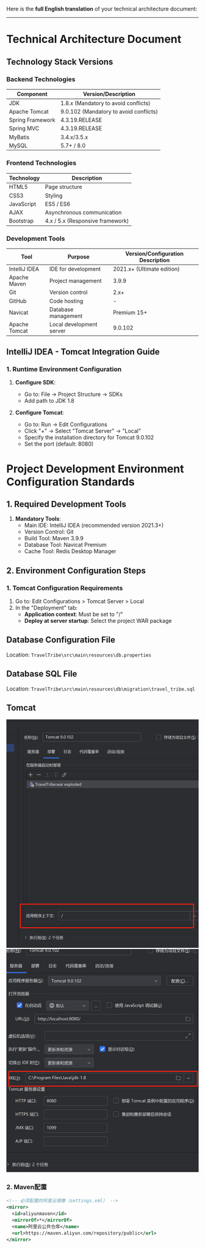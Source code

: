 Here is the **full English translation** of your technical architecture document:

---

# Technical Architecture Document

## Technology Stack Versions

### Backend Technologies
| Component           | Version/Description                  |
|---------------------|--------------------------------------|
| JDK                 | 1.8.x (Mandatory to avoid conflicts) |
| Apache Tomcat       | 9.0.102 (Mandatory to avoid conflicts) |
| Spring Framework    | 4.3.19.RELEASE                       |
| Spring MVC          | 4.3.19.RELEASE                       |
| MyBatis             | 3.4.x/3.5.x                          |
| MySQL               | 5.7+ / 8.0                           |

### Frontend Technologies
| Technology          | Description                          |
|---------------------|--------------------------------------|
| HTML5               | Page structure                       |
| CSS3                | Styling                              |
| JavaScript          | ES5 / ES6                            |
| AJAX                | Asynchronous communication           |
| Bootstrap           | 4.x / 5.x (Responsive framework)     |

### Development Tools
| Tool                | Purpose                              | Version/Configuration Description   |
|---------------------|--------------------------------------|-------------------------------------|
| IntelliJ IDEA       | IDE for development                  | 2021.x+ (Ultimate edition)          |
| Apache Maven        | Project management                   | 3.9.9                               |
| Git                 | Version control                      | 2.x+                                |
| GitHub              | Code hosting                         | -                                   |
| Navicat             | Database management                  | Premium 15+                         |
| Apache Tomcat       | Local development server             | 9.0.102                             |

## IntelliJ IDEA - Tomcat Integration Guide

### 1. Runtime Environment Configuration
1. **Configure SDK**:
   - Go to: File → Project Structure → SDKs
   - Add path to JDK 1.8

2. **Configure Tomcat**:
   - Go to: Run → Edit Configurations
   - Click "+" → Select "Tomcat Server" → "Local"
   - Specify the installation directory for Tomcat 9.0.102
   - Set the port (default: 8080)

# Project Development Environment Configuration Standards

## 1. Required Development Tools
1. **Mandatory Tools**:
   - Main IDE: IntelliJ IDEA (recommended version 2021.3+)
   - Version Control: Git
   - Build Tool: Maven 3.9.9
   - Database Tool: Navicat Premium
   - Cache Tool: Redis Desktop Manager

## 2. Environment Configuration Steps

### 1. Tomcat Configuration Requirements
1. Go to: Edit Configurations > Tomcat Server > Local
2. In the "Deployment" tab:
   - **Application context**: Must be set to "/"
   - **Deploy at server startup**: Select the project WAR package

## Database Configuration File
Location: `TravelTribe\src\main\resources\db.properties`

## Database SQL File
Location: `TravelTribe\src\main\resources\db\migration\travel_tribe.sql`


## Tomcat
![img_1.png](img_1.png)
![img.png](img.png)

### 2. Maven配置
```xml
<!-- 必须配置的阿里云镜像（settings.xml） -->
<mirror>
  <id>aliyunmaven</id>
  <mirrorOf>*</mirrorOf>
  <name>阿里云公共仓库</name>
  <url>https://maven.aliyun.com/repository/public</url>
</mirror>
